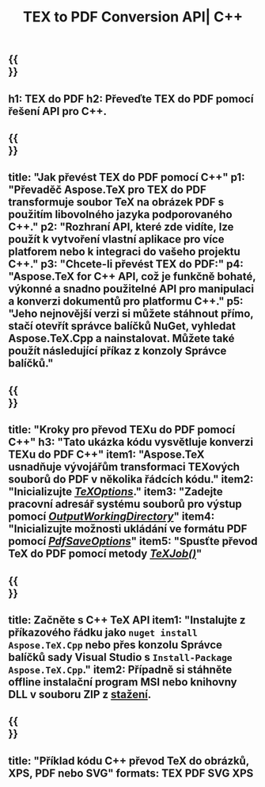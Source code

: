 ﻿---
translation: true
template: /_templates/_conversion-child-cpp.md
title: TEX to PDF Conversion API| C++
description: Funkce převodu TeX do PDF. Integrujte tuto místní knihovnu C++ do svého projektu nebo použijte aplikace pro různé platformy pro převod TeXu do PDF.
keywords: tex to pdf api cpp, tex2pdf integrovat c++
url: /cpp/conversion/tex-to-pdf/
family: tex
platformtag: cpp
feature: conversion
informat: TEX
outformat: PDF
otherformats: PDF PNG JPEG TIFF SVG XPS
---

{{<section banner>}}
---
h1: TEX do PDF
h2: Převeďte TEX do PDF pomocí řešení API pro C++.
---

{{<section overview>}}
---
title: "Jak převést TEX do PDF pomocí C++"
p1: "Převaděč Aspose.TeX pro TEX do PDF transformuje soubor TeX na obrázek PDF s použitím libovolného jazyka podporovaného C++."
p2: "Rozhraní API, které zde vidíte, lze použít k vytvoření vlastní aplikace pro více platforem nebo k integraci do vašeho projektu C++."
p3: "Chcete-li převést TEX do PDF:"
p4: "Aspose.TeX for C++ API, což je funkčně bohaté, výkonné a snadno použitelné API pro manipulaci a konverzi dokumentů pro platformu C++."
p5: "Jeho nejnovější verzi si můžete stáhnout přímo, stačí otevřít správce balíčků NuGet, vyhledat Aspose.TeX.Cpp a nainstalovat. Můžete také použít následující příkaz z konzoly Správce balíčků."
---

{{<section feature1>}}
---
title: "Kroky pro převod TEXu do PDF pomocí C++"
h3: "Tato ukázka kódu vysvětluje konverzi TEXu do PDF C++"
item1: "Aspose.TeX usnadňuje vývojářům transformaci TEXových souborů do PDF v několika řádcích kódu."
item2: "Inicializujte [*TeXOptions*](https://reference.aspose.com/tex/cpp/class/aspose.te_x.te_x_options)."
item3: "Zadejte pracovní adresář systému souborů pro výstup pomocí [*OutputWorkingDirectory*](https://reference.aspose.com/tex/cpp/class/aspose.te_x.te_x_options#aa4f4ea6dab7db5ba1b40800495f16f63)"
item4: "Inicializujte možnosti ukládání ve formátu PDF pomocí [*PdfSaveOptions*](https://reference.aspose.com/tex/cpp/class/aspose.te_x.presentation.image.pdf_save_options)"
item5: "Spusťte převod TeX do PDF pomocí metody [*TeXJob()*](https://reference.aspose.com/tex/cpp/class/aspose.te_x.te_x_job)"
---

{{<section feature2>}}
---
title: Začněte s C++ TeX API
item1: "Instalujte z příkazového řádku jako ```nuget install Aspose.TeX.Cpp``` nebo přes konzolu Správce balíčků sady Visual Studio s ```Install-Package Aspose.TeX.Cpp```."
item2: Případně si stáhněte offline instalační program MSI nebo knihovny DLL v souboru ZIP z [stažení](https://releases.aspose.com/tex/cpp).
---

{{<section widget>}}
---
title: "Příklad kódu C++ převod TeX do obrázků, XPS, PDF nebo SVG"
formats: TEX PDF SVG XPS
---